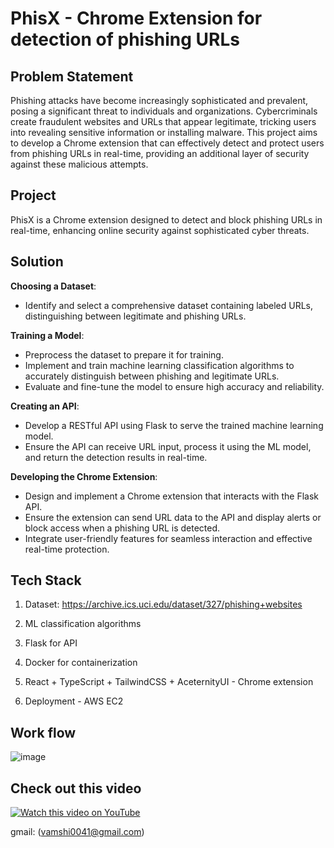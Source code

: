 
# PhisX - Chrome Extension for detection of phishing URLs

## Problem Statement

Phishing attacks have become increasingly sophisticated and prevalent, posing a significant threat
to individuals and organizations. Cybercriminals create fraudulent websites and URLs that appear
legitimate, tricking users into revealing sensitive information or installing malware. This project aims to develop a Chrome extension that can effectively
detect and protect users from phishing URLs in real-time, providing an additional layer of security
against these malicious attempts.


## Project

PhisX is a Chrome extension designed to detect and block phishing URLs in real-time, enhancing online security against sophisticated cyber threats.


## Solution

**Choosing a Dataset**:
   - Identify and select a comprehensive dataset containing labeled URLs, distinguishing between legitimate and phishing URLs.
   
**Training a Model**:
   - Preprocess the dataset to prepare it for training.
   - Implement and train machine learning classification algorithms to accurately distinguish between phishing and legitimate URLs.
   - Evaluate and fine-tune the model to ensure high accuracy and reliability.

**Creating an API**:
   - Develop a RESTful API using Flask to serve the trained machine learning model.
   - Ensure the API can receive URL input, process it using the ML model, and return the detection results in real-time.

**Developing the Chrome Extension**:
   - Design and implement a Chrome extension that interacts with the Flask API.
   - Ensure the extension can send URL data to the API and display alerts or block access when a phishing URL is detected.
   - Integrate user-friendly features for seamless interaction and effective real-time protection.


## Tech Stack

1. Dataset: https://archive.ics.uci.edu/dataset/327/phishing+websites

2. ML classification algorithms

3. Flask for API

4. Docker for containerization

5. React + TypeScript + TailwindCSS + AceternityUI - Chrome extension

6. Deployment - AWS EC2


## Work flow

![image](https://github.com/user-attachments/assets/688d1970-b97f-4b23-a9b5-c2ce78a97374)

## Check out this video

[![Watch this video on YouTube](https://img.youtube.com/vi/CAlDwQ-C4pI/0.jpg)](https://youtu.be/CAlDwQ-C4pI?si=s-igmY8i9POim0QD) 

gmail: (vamshi0041@gmail.com)








